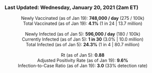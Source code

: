 ### Last Updated: Wednesday, January 20, 2021 (2am ET)
<p align="center">
Newly Vaccinated (as of Jan 19): <b>748,000 / day</b>
(275 / 100k)<br>
Total Vaccinated (as of Jan 19): <b>4.1%</b>
(1 in 24 | 13.7 million)<br>
<br>
Newly Infected (as of Jan 5): <b>596,000 / day</b> 
(180 / 100k)<br>
Currently Infected (as of Jan 5): <b>1 in 30</b>
(3.0% | 10.0 million)<br>
Total Infected (as of Jan 5): <b>24.3%</b>
(1 in 4 | 80.7 million)<br>
<br>
Rt (as of Jan 5): <b>0.88</b><br>
Adjusted Positivity Rate (as of Jan 19): <b>9.6%</b><br>
Infection-to-Case Ratio (as of Jan 19): <b>3.0</b> (33% detection rate)</p>